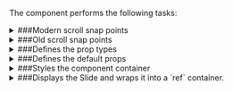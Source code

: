 The component performs the following tasks:

<details>
	<summary>###Modern scroll snap points

</summary>
</details>

<details>
	<summary>###Old scroll snap points

</summary>
</details>

<details>
	<summary>###Defines the prop types

</summary>
* If the slide is active

* The content of the slide

</details>

<details>
	<summary>###Defines the default props

</summary>
</details>

<details>
	<summary>###Styles the component container

</summary>
</details>

<details>
	<summary>###Displays the Slide and wraps it into a `ref` container.

</summary>
</details>


